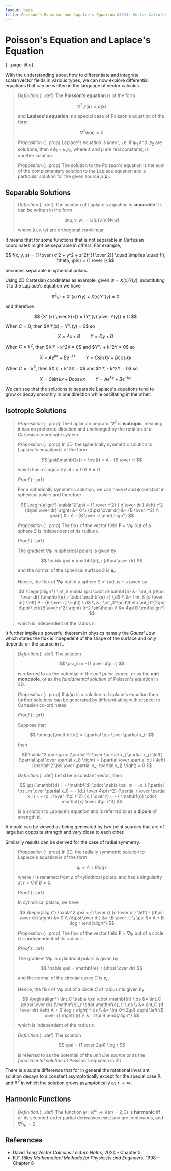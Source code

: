 ```yaml
---
layout: base
title: Poisson's Equation and Lapalce's Equation &#124; Vector Calculus
---
```


# Poisson's Equation and Laplace's Equation
{: .page-title}

With the understanding about how to differentiate and integrate scalar/vector fields in various types,
we can now explore differential equations that can be written in the language of vector calculus.

> *Definition.*{: .def}
> The **Poisson's equation** is of the form
>
> $$
  \nabla^2 \psi(\mathbf{x}) = \rho(\mathbf{x})
  $$
>
> and **Laplace's equation** is a special case of Poisson's equation of the form
>
> $$
  \nabla^2 \psi(\mathbf{x}) = 0
  $$

> *Proposition.*{: .prop}
> Laplace's equation is _linear_, i.e. if $\psi_1$ and $\psi_2$ are solutions,
> then $\lambda \phi_1 + \mu \psi_2$, where $\lambda$ and $\mu$ are real constants, is another solution.

> *Proposition.*{: .prop}
> The solution to the Poisson's equation is the sum of the complementary solution to the Laplace equation and a particular solution for the given source $\rho(\mathbf{x})$.

## Separable Solutions

> *Definition.*{: .def}
> The solution of Laplace's equation is **separable** if it can be written in the form
>
> $$
  \psi(u, v, w) = U(u)V(v)W(w)
  $$
>
> where $(u, v, w)$ are orthogonal curvilinear.

It means that for some functions that is not separable in Cartesian coordinates might be separable in others.
For example,

$$
f(x, y, z) = {1 \over (x^2 + y^2 + z^2)^{1 \over 2}} \quad \implies \quad f(r, \theta, \phi) = {1 \over r}
$$

becomes separable in spherical polars.

Using 2D Cartesian coodinates as example, given $\psi = X(x)Y(y)$, substituting it to the Laplace's equation we have

$$
\nabla^2 \psi = X''(x) Y(y) + X(x) Y''(y) = 0
$$

and therefore

$$
{X''(x) \over X(x)} = {Y''(y) \over Y(y)} = C
$$

When $C = 0$, then $X'\'(x) = Y'\'(y) = 0$ so

$$
X = Ax + B \qquad Y = Cy + D
$$

When $C = k^2$, then $X'\' - k^2X = 0$ and $Y'\' + k^2Y = 0$ so

$$
X = Ae^{kx} + Be^{-kx} \qquad Y = C\sin ky + D\cos ky
$$

When $C = -k^2$, then $X'\' + k^2X = 0$ and $Y'\' - k^2Y = 0$ so

$$
X = C\sin kx + D\cos kx \qquad Y = Ae^{ky} + Be^{-ky}
$$

We can see that the solutions to separable Laplace's equations tend to grow or decay smoothly in one direction while oscillating in the other.

## Isotropic Solutions

> *Proposition.*{: .prop}
> The Laplacian oeprator $\nabla^2$ is **isotropic**, meaning it has no preferred direction and unchanged by the rotation of a Cartesian coordinate system.

> *Proposition.*{: .prop}
> In 3D, the spherically symmetric solution to Laplace's equation is of the form
>
> $$
  \psi(\mathbf{x}) = \psi(r) = A - {B \over r}
  $$
>
> which has a singularity at $r = 0$ if $B \not= 0$.
>
> *Proof.*{: .prf}
>
> For a spherically symmetric solution, we can have $\theta$ and $\phi$ constant in spherical polars and therefore
>
> $$
  \begin{align*}
  \nabla^2 \psi = {1 \over r^2} { d \over dr } \left( r^2 {d\psi \over dr} \right) &= 0 \\
  {d\psi \over dr} &= {B \over r^2} \\
  \psi(r) &= A - {B \over r}
  \end{align*}
  $$

> *Proposition.*{: .prop}
> The flux of the vector field $\mathbf{F} = \nabla \psi$ out of a sphere $S$ is independent of its radius $r$.
>
> *Proof.*{: .prf}
>
> The gradient $\nabla \psi$ in spherical polars is given by
>
> $$
  \nabla \psi = \mathbf{e}_r {d\psi \over dr}
  $$
>
> and the normal of the spherical surface $S$ is $\mathbf{e}_r$.
>
> Hence, the flux of $\nabla \psi$ out of a sphere $S$ of radius $r$ is given by
>
> $$
  \begin{align*}
  \int_S \nabla \psi \cdot d\mathbf{S} &= \int_S {d\psi \over dr} (\mathbf{e}_r \cdot \mathbf{e}_r) \,dS \\
  &= \int_S {d \over dr} \left( A - {B \over r} \right) \,dS \\
  &= \int_0^\pi d\theta \int_0^{2\pi} d\phi \left({B \over r^2} \right) (r^2 \sin\theta) \\
  &= 4\pi B
  \end{align*}
  $$
>
> which is independent of the radius $r$.

It further implies a powerful theorem in physics namely the _Gauss' Law_ which states the flux is indepedent of the shape of the surface and only depends on the source in it.

> *Definition.*{: .def}
> The solution
>
> $$
  \psi_m = -{1 \over 4\pi r}
  $$
>
> is referred to as the potential of the _unit point source_, or as the **unit monopole**, or as the _fundamental solution_ of Poisson's equation in 3D.

> *Proposition.*{: .prop}
> If $\psi(\mathbf{x})$ is a solution to Laplace's equation then further solutions can be generated by differentiating with respect to Cartesian co-ordinates.
>
> *Proof.*{: .prf}
>
> Suppose that
>
> $$
  \omega(\mathbf{x}) = {\partial \psi \over \partial x_i}
  $$
>
> then
>
> $$
  \nabla^2 \omega = {\partial^2 \over \partial x_j \partial x_j} \left( {\partial \psi \over \partial x_i} \right)
  = {\partial \over \partial x_i} \left( {\partial^2 \psi \over \partial x_j \partial x_j} \right)
  = 0
  $$

> *Definition.*{: .def}
> Let $\mathbf{d}$ be a constant vector, then
>
> $$
  \psi_\mathbf{d} = - \mathbf{d} \cdot \nabla \psi_m =
  -d_i {\partial \psi_m \over \partial x_i}
  = - {d_i \over 4\pi r^2} {\partial r \over \partial x_i}
  = - {d_i \over 4\pi r^2} {x_i \over r}
  = - { \mathbf{d} \cdot \mathbf{x} \over 4\pi r^3}
  $$
>
> is a solution to Laplace's equation and is referred to as a **dipole** of strength $\mathbf{d}$.

A dipole can be viewed as being generated by two point sources that are of large but opposite strength and very close to each other.

Similarily results can be derived for the case of radial symmetry.

> *Proposition.*{: .prop}
> In 2D, the radially symmetric solution to Laplace's equation is of the form
>
> $$
  \psi = A + B \log r
  $$
>
> where $r$ is renamed from $\rho$ of cylindrical polars, and has a singularity at $r = 0$ if $B \not= 0$.
>
> *Proof.*{: .prf}
>
> In cylindrical polars, we have
>
> $$
  \begin{align*}
  \nabla^2 \psi = {1 \over r} {d \over dr} \left( r {d\psi \over dr} \right) &= 0 \\
  {d\psi \over dr} &= {B \over r} \\
  \psi &= A + B \log r
  \end{align*}
  $$

> *Proposition.*{: .prop}
> The flux of the vector field $\mathbf{F} = \nabla \psi$ out of a circle $C$ is independent of its radius $r$.
>
> *Proof.*{: .prf}
>
> The gradient $\nabla \psi$ in cylindrical polars is given by
>
> $$
  \nabla \psi = \mathbf{e}_r {d\psi \over dr}
  $$
>
> and the normal of the circular curve $C$ is $\mathbf{e}_r$.
>
> Hence, the flux of $\nabla \psi$ out of a circle $C$ of radius $r$ is given by
>
> $$
  \begin{align*}
  \int_C \nabla \psi \cdot \mathbf{n} \,ds &= \int_C {d\psi \over dr} (\mathbf{e}_r \cdot \mathbf{e}_r) \,ds \\
  &= \int_C {d \over dr} \left( A + B \log r \right) \,ds \\
  &= \int_0^{2\pi} d\phi \left({B \over r} \right) (r) \\
  &= 2\pi B
  \end{align*}
  $$
>
> which is independent of the radius $r$.

> *Definition.*{: .def}
> The solution
>
> $$
  \psi = {1 \over 2\pi} \log r
  $$
>
> is referred to as the potential of the _unit line source_ or as the _fundamental solution_ of Poisson's equation in 2D.

There is a subtle difference that for in general the rotational invariant solution decays to a constant asymptotically
except for the special case $\mathbb{R}$ and $\mathbb{R}^2$ in which the solution grows asymptotically as $r \to \infty$.

## Harmonic Functions

> *Definition.*{: .def}
> The function $\psi: \mathbb{R}^m \to \mathbb{R} (m = 2, 3)$ is **harmonic** iff all its seconnd-order partial derivatives exist and are continuous, and $\nabla^2 \psi = 2$.

## References

* David Tong _Vector Calculus Lecture Notes_, 2024 - Chapter 5
* K.F. Riley _Mathematical Methods for Physicists and Engineers_, 1998 - Chapter 8
